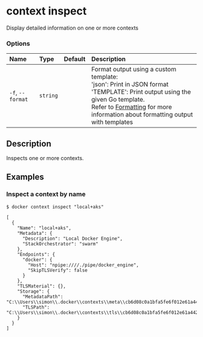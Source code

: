 # context inspect

<!---MARKER_GEN_START-->
Display detailed information on one or more contexts

### Options

| Name             | Type     | Default | Description                                                                                                                                                                                                                                                        |
|:-----------------|:---------|:--------|:-------------------------------------------------------------------------------------------------------------------------------------------------------------------------------------------------------------------------------------------------------------------|
| `-f`, `--format` | `string` |         | Format output using a custom template:<br>'json':             Print in JSON format<br>'TEMPLATE':         Print output using the given Go template.<br>Refer to [Formatting](https://docs.docker.com/go/formatting/) for more information about formatting output with templates |


<!---MARKER_GEN_END-->

## Description

Inspects one or more contexts.

## Examples

### Inspect a context by name

```console
$ docker context inspect "local+aks"

[
  {
    "Name": "local+aks",
    "Metadata": {
      "Description": "Local Docker Engine",
      "StackOrchestrator": "swarm"
    },
    "Endpoints": {
      "docker": {
        "Host": "npipe:////./pipe/docker_engine",
        "SkipTLSVerify": false
      }
    },
    "TLSMaterial": {},
    "Storage": {
      "MetadataPath": "C:\\Users\\simon\\.docker\\contexts\\meta\\cb6d08c0a1bfa5fe6f012e61a442788c00bed93f509141daff05f620fc54ddee",
      "TLSPath": "C:\\Users\\simon\\.docker\\contexts\\tls\\cb6d08c0a1bfa5fe6f012e61a442788c00bed93f509141daff05f620fc54ddee"
    }
  }
]
```

